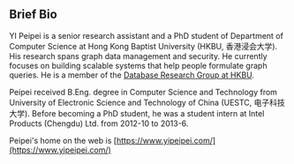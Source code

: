 ## Brief Bio

YI Peipei is a senior research assistant and a PhD student of Department of Computer Science at Hong Kong Baptist University (HKBU, 香港浸会大学). His research spans graph data management and security. He currently focuses on building scalable systems that help people formulate graph queries. He is a member of the [Database Research Group at HKBU](https://www.comp.hkbu.edu.hk/~db/).

Peipei received B.Eng. degree in Computer Science and Technology from University of Electronic Science and Technology of China (UESTC, 电子科技大学). Before becoming a PhD student, he was a student intern at Intel Products (Chengdu) Ltd. from 2012-10 to 2013-6.

Peipei's home on the web is [https://www.yipeipei.com/](https://www.yipeipei.com/)
